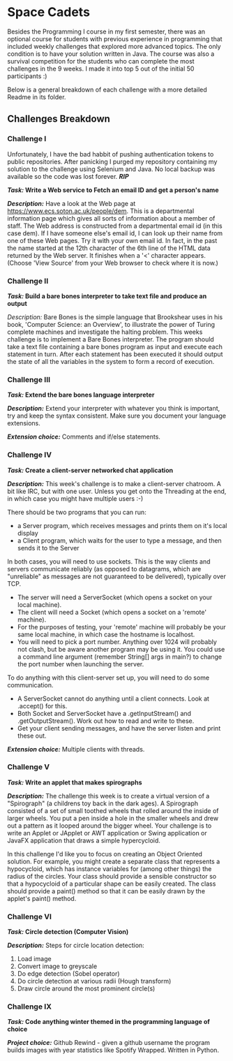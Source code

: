 # Space Cadets
Besides the Programming I course in my first semester, there was an optional course for students with previous experience in programming that included weekly challenges that explored more advanced topics. The only condition is to have your solution written in Java. The course was also a survival competition for the students who can complete the most challenges in the 9 weeks. I made it into top 5 out of the initial 50 participants :)

Below is a general breakdown of each challenge with a more detailed Readme in its folder.

## Challenges Breakdown

### Challenge I
Unfortunately, I have the bad habbit of pushing authentication tokens to public repositories. After panicking I purged my repository containing my solution to the challenge using Selenium and Java. No local backup was available so the code was lost forever. ***RIP***

**_Task:_ Write a Web service to Fetch an email ID and get a person's name**

***Description:*** Have a look at the Web page at https://www.ecs.soton.ac.uk/people/dem. This is a departmental information page which gives all sorts of information about a member of staff. The Web address is constructed from a departmental email id (in this case dem). If I have someone else's email id, I can look up their name from one of these Web pages. Try it with your own email id. In fact, in the past the name started at the 12th character of the 6th line of the HTML data returned by the Web server. It finishes when a '<' character appears. (Choose 'View Source' from your Web browser to check where it is now.)
### Challenge II

**_Task:_ Build a bare bones interpreter to take text file and produce an output**

_Description:_ Bare Bones is the simple language that Brookshear uses in his book, 'Computer Science: an Overview', to illustrate the power of Turing complete machines and investigate the halting problem. This weeks challenge is to implement a Bare Bones interpreter. The program should take a text file containing a bare bones program as input and execute each statement in turn. After each statement has been executed it should output the state of all the variables in the system to form a record of execution.
### Challenge III

**_Task:_ Extend the bare bones language interpreter**

***Description:*** Extend your interpreter with whatever you think is important, try and keep the syntax consistent. Make sure you document your language extensions.

***Extension choice:*** Comments and if/else statements.
### Challenge IV

**_Task:_ Create a client-server networked chat application**

***Description:*** This week's challenge is to make a client-server chatroom. A bit like IRC, but with one user. Unless you get onto the Threading at the end, in which case you might have multiple users :-)

There should be two programs that you can run:

* a Server program, which receives messages and prints them on it's local display
* a Client program, which waits for the user to type a message, and then sends it to the Server

In both cases, you will need to use sockets. This is the way clients and servers communicate reliably (as opposed to datagrams, which are "unreliable" as messages are not guaranteed to be delivered), typically over TCP.
* The server will need a ServerSocket (which opens a socket on your local machine).
* The client will need a Socket (which opens a socket on a 'remote' machine).
* For the purposes of testing, your 'remote' machine will probably be your same local machine, in which case the hostname is localhost.
* You will need to pick a port number. Anything over 1024 will probably not clash, but be aware another program may be using it. You could use a command line argument (remember String[] args in main?) to change the port number when launching the server.

To do anything with this client-server set up, you will need to do some communication.
* A ServerSocket cannot do anything until a client connects. Look at .accept() for this.
* Both Socket and ServerSocket have a .getInputStream() and .getOutputStream(). Work out how to read and write to these.
* Get your client sending messages, and have the server listen and print these out.

***Extension choice:*** Multiple clients with threads.
### Challenge V

**_Task:_ Write an applet that makes spirographs**

***Description:*** The challenge this week is to create a virtual version of a "Spirograph" (a childrens toy back in the dark ages). A Spirograph consisted of a set of small toothed wheels that rolled around the inside of larger wheels. You put a pen inside a hole in the smaller wheels and drew out a pattern as it looped around the bigger wheel. Your challenge is to write an Applet or JApplet or AWT application or Swing application or JavaFX application that draws a simple hypercycloid.

In this challenge I'd like you to focus on creating an Object Oriented solution. For example, you might create a separate class that represents a hypocycloid, which has instance variables for (among other things) the radius of the circles. Your class should provide a sensible constructor so that a hypocycloid of a particular shape can be easily created. The class should provide a paint() method so that it can be easily drawn by the applet's paint() method.
### Challenge VI

**_Task:_ Circle detection (Computer Vision)**

***Description:*** Steps for circle location detection:
1. Load image
2. Convert image to greyscale
3. Do edge detection (Sobel operator)
4. Do circle detection at various radii (Hough transform)
5. Draw circle around the most prominent circle(s)
### Challenge IX

**_Task:_ Code anything winter themed in the programming language of choice**

***Project choice:*** Github Rewind - given a github username the program builds images with year statistics like Spotify Wrapped. Written in Python.
